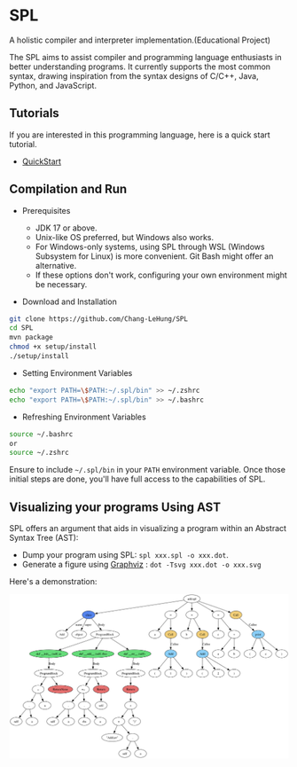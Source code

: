 # SPL
A holistic compiler and interpreter implementation.(Educational Project)

The SPL aims to assist compiler and programming language enthusiasts in better understanding programs. It currently supports the most common syntax, drawing inspiration from the syntax designs of C/C++, Java, Python, and JavaScript.

## Tutorials

If you are interested in this programming language, here is a quick start tutorial.

-   [QuickStart](docs/mds/quickstart.md)

## Compilation and Run

-   Prerequisites
    -   JDK 17 or above.
    -   Unix-like OS preferred, but Windows also works.
    -   For Windows-only systems, using SPL through WSL (Windows Subsystem for Linux) is more convenient. Git Bash might offer an alternative.
    -   If these options don't work, configuring your own environment might be necessary.

-   Download and Installation

```bash
git clone https://github.com/Chang-LeHung/SPL
cd SPL
mvn package
chmod +x setup/install
./setup/install
```

-   Setting Environment Variables

```bash
echo "export PATH=\$PATH:~/.spl/bin" >> ~/.zshrc
echo "export PATH=\$PATH:~/.spl/bin" >> ~/.bashrc
```

-   Refreshing Environment Variables

```bash
source ~/.bashrc
or
source ~/.zshrc
```

Ensure to include `~/.spl/bin` in your `PATH` environment variable. Once those initial steps are done, you'll have full access to the capabilities of SPL.

## Visualizing your programs Using AST

SPL offers an argument that aids in visualizing a program within an Abstract Syntax Tree (AST):

-   Dump your program using SPL: `spl xxx.spl -o xxx.dot`.
-   Generate a figure using [Graphviz](https://graphviz.org/) : `dot -Tsvg xxx.dot -o xxx.svg`

Here's a demonstration:

![res](docs/imgs/res.svg)

